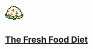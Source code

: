 <!-- <div class="container-fluid" style="margin-top:10px">
<h1 class="display-1 text-primary"><a href="#">The Fresh Food Diet</a></h1>
</div> -->

<div class="media p-3">
  <img src="icons/027-cauliflower.svg" alt="Cauliflower icon" class="mr-3 mt-3 rounded-circle" style="width:60px;">
  <div class="media-body">
    <h1 class="display-3 text-primary"><a href="#">The Fresh Food Diet</a></h1>
  </div>
</div>